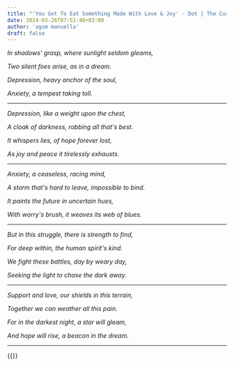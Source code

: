 ```yaml
---
title: "'You Got To Eat Something Made With Love & Joy' - Dot | The Cure"
date: 2024-03-26T07:51:48+03:00
author: 'agum manuella'
draft: false
---
```


*In shadows' grasp, where sunlight seldom gleams,*

*Two silent foes arise, as in a dream.*

*Depression, heavy anchor of the soul,*

*Anxiety, a tempest taking toll.*

___

*Depression, like a weight upon the chest,*

*A cloak of darkness, robbing all that's best.*

*It whispers lies, of hope forever lost,*

*As joy and peace it tirelessly exhausts.*

___

*Anxiety, a ceaseless, racing mind,*

*A storm that's hard to leave, impossible to bind.*

*It paints the future in uncertain hues,*

*With worry's brush, it weaves its web of blues.*

___

*But in this struggle, there is strength to find,*

*For deep within, the human spirit's kind.*

*We fight these battles, day by weary day,*

*Seeking the light to chase the dark away.*

___

*Support and love, our shields in this terrain,*

*Together we can weather all this pain.*

*For in the darkest night, a star will gleam,*

*And hope will rise, a beacon in the dream.*
___

{{<mini-toc>}}
